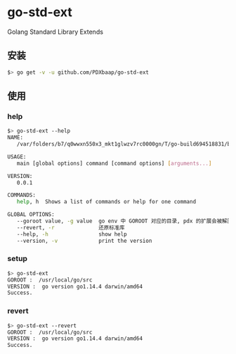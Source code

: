 # go-std-ext
Golang Standard Library Extends

## 安装

```bash
$> go get -v -u github.com/PDXbaap/go-std-ext
```

## 使用

### help
```bash
$> go-std-ext --help
NAME:
   /var/folders/b7/q0wwxn550x3_mkt1glwzv7rc0000gn/T/go-build694518831/b001/exe/main - PDX Stdlib 扩展

USAGE:
   main [global options] command [command options] [arguments...]

VERSION:
   0.0.1

COMMANDS:
   help, h  Shows a list of commands or help for one command

GLOBAL OPTIONS:
   --goroot value, -g value  go env 中 GOROOT 对应的目录, pdx 的扩展会被解压到这个目录中
   --revert, -r              还原标准库
   --help, -h                show help
   --version, -v             print the version
```

### setup

```bash
$> go-std-ext
GOROOT :  /usr/local/go/src
VERSION :  go version go1.14.4 darwin/amd64
Success.
```
### revert

```bash
$> go-std-ext --revert
GOROOT :  /usr/local/go/src
VERSION :  go version go1.14.4 darwin/amd64
Success.
```